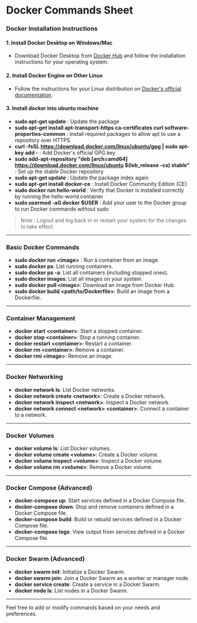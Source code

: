 # Docker Commands Sheet

### Docker Installation Instructions

#### 1.  Install Docker Desktop on Windows/Mac 
   - Download Docker Desktop from [Docker Hub](https://www.docker.com/products/docker-desktop) and follow the installation instructions for your operating system.

#### 2. Install Docker Engine on Other Linux 
   - Follow the instructions for your Linux distribution on [Docker's official documentation](https://docs.docker.com/engine/install/).

#### 3. Install docker into ubuntu machine 
   - **sudo apt-get update** : Update the package
   - **sudo apt-get install apt-transport-https ca-certificates curl software-properties-common** : Install required packages to allow apt to use a repository over HTTPS
   - **curl -fsSL https://download.docker.com/linux/ubuntu/gpg | sudo apt-key add -** : Add Docker's official GPG key
   - **sudo add-apt-repository "deb [arch=amd64] https://download.docker.com/linux/ubuntu $(lsb_release -cs) stable"** : Set up the stable Docker repository
   - **sudo apt-get update** : Update the package index again
   - **sudo apt-get install docker-ce** : Install Docker Community Edition (CE)
   - **sudo docker run hello-world** : Verify that Docker is installed correctly by running the hello-world container
   - **sudo usermod -aG docker $USER** : Add your user to the Docker group to run Docker commands without sudo
> Note : Logout and log back in or restart your system for the changes to take effect.

---    

### Basic Docker Commands

- **sudo docker run \<image>** : Run a container from an image.
- **sudo docker ps**: List running containers.
- **sudo docker ps -a**: List all containers (including stopped ones).
- **sudo docker images**: List all images on your system.
- **sudo docker pull \<image>**: Download an image from Docker Hub.
- **sudo docker build \<path/to/Dockerfile>**: Build an image from a Dockerfile.
---
### Container Management

- **docker start \<container>**: Start a stopped container.
- **docker stop \<container>**: Stop a running container.
- **docker restart \<container>**: Restart a container.
- **docker rm \<container>**: Remove a container.
- **docker rmi \<image>**: Remove an image.
---
### Docker Networking

- **docker network ls**: List Docker networks.
- **docker network create \<network>**: Create a Docker network.
- **docker network inspect \<network>**: Inspect a Docker network.
- **docker network connect \<network> \<container>**: Connect a container to a network.
---
### Docker Volumes

- **docker volume ls**: List Docker volumes.
- **docker volume create \<volume>**: Create a Docker volume.
- **docker volume inspect \<volume>**: Inspect a Docker volume.
- **docker volume rm \<volume>**: Remove a Docker volume.
---
### Docker Compose (Advanced)

- **docker-compose up**: Start services defined in a Docker Compose file.
- **docker-compose down**: Stop and remove containers defined in a Docker Compose file.
- **docker-compose build**: Build or rebuild services defined in a Docker Compose file.
- **docker-compose logs**: View output from services defined in a Docker Compose file.
---
### Docker Swarm (Advanced)

- **docker swarm init**: Initialize a Docker Swarm.
- **docker swarm join**: Join a Docker Swarm as a worker or manager node.
- **docker service create**: Create a service in a Docker Swarm.
- **docker node ls**: List nodes in a Docker Swarm.

---

Feel free to add or modify commands based on your needs and preferences.

